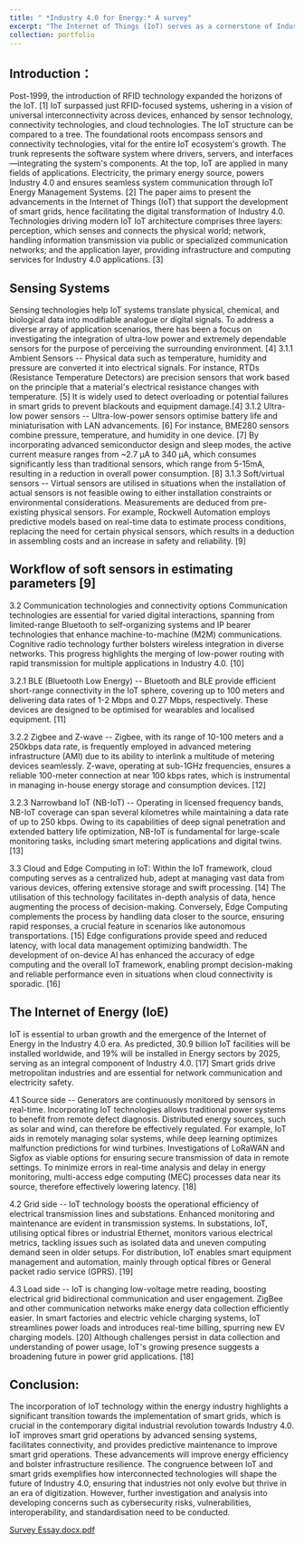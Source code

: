 ```yaml
---
title: " *Industry 4.0 for Energy:* A survey"
excerpt: "The Internet of Things (IoT) serves as a cornerstone of Industry 4.0, synergizing with technologies such as Artificial Intelligence (AI) and Smart Grids (SG). Transformations are distinguished from traditional manufacturing practices by the pervasive use of IoT-enabled hardware and communication protocols. This paper elaborates on the intricate role and potential of IoT within Industry 4.0, emphasizing the groundbreaking influences. Key technologies of IoT will be elaborated to show the current state of art of IoT. Particular attention is given to the enhancement of the Internet of Energy, emphasizing the sensing, communication and computational advancements in the context of IoT-driven Industry 4.0."
collection: portfolio
---
```

## Introduction：
Post-1999, the introduction of RFID technology expanded the horizons of the IoT. [1] IoT surpassed just RFID-focused systems, ushering in a vision of universal interconnectivity across devices, enhanced by sensor technology, connectivity technologies, and cloud technologies. The IoT structure can be compared to a tree. The foundational roots encompass sensors and connectivity technologies, vital for the entire IoT ecosystem's growth. The trunk represents the software system where drivers, servers, and interfaces—integrating the system's components. At the top, IoT are applied in many fields of applications. Electricity, the primary energy source, powers Industry 4.0 and ensures seamless system communication through IoT Energy Management Systems. [2] The paper aims to present the advancements in the Internet of Things (IoT) that support the development of smart grids, hence facilitating the digital transformation of Industry 4.0.
Technologies driving modern IoT
IoT architecture comprises three layers: perception, which senses and connects the physical world; network, handling information transmission via public or specialized communication networks; and the application layer, providing infrastructure and computing services for Industry 4.0 applications. [3]

## Sensing Systems
Sensing technologies help IoT systems translate physical, chemical, and biological data into modifiable analogue or digital signals. To address a diverse array of application scenarios, there has been a focus on investigating the integration of ultra-low power and extremely dependable sensors for the purpose of perceiving the surrounding environment. [4]
3.1.1 Ambient Sensors -- Physical data such as temperature, humidity and pressure are converted it into electrical signals. For instance, RTDs (Resistance Temperature Detectors) are precision sensors that work based on the principle that a material's electrical resistance changes with temperature. [5] It is widely used to detect overloading or potential failures in smart grids to prevent blackouts and equipment damage.[4]
3.1.2 Ultra-low power sensors -- Ultra-low-power sensors optimise battery life and miniaturisation with LAN advancements. [6] For instance, BME280 sensors combine pressure, temperature, and humidity in one device. [7] By incorporating advanced semiconductor design and sleep modes, the active current measure ranges from ~2.7 µA to 340 µA, which consumes significantly less than traditional sensors, which range from 5-15mA, resulting in a reduction in overall power consumption. [8]
3.1.3 Soft/virtual sensors -- Virtual sensors are utilised in situations when the installation of actual sensors is not feasible owing to either installation constraints or environmental considerations. Measurements are deduced from pre-existing physical sensors. For example, Rockwell Automation employs predictive models based on real-time data to estimate process conditions, replacing the need for certain physical sensors, which results in a deduction in assembling costs and an increase in safety and reliability. [9]

## Workflow of soft sensors in estimating parameters [9]
3.2 Communication technologies and connectivity options
Communication technologies are essential for varied digital interactions, spanning from limited-range Bluetooth to self-organizing systems and IP bearer technologies that enhance machine-to-machine (M2M) communications. Cognitive radio technology further bolsters wireless integration in diverse networks. This progress highlights the merging of low-power routing with rapid transmission for multiple applications in Industry 4.0. [10]

3.2.1 BLE (Bluetooth Low Energy) -- Bluetooth and BLE provide efficient short-range connectivity in the IoT sphere, covering up to 100 meters and delivering data rates of 1-2 Mbps and 0.27 Mbps, respectively. These devices are designed to be optimised for wearables and localised equipment. [11]

3.2.2 Zigbee and Z-wave -- Zigbee, with its range of 10-100 meters and a 250kbps data rate, is frequently employed in advanced metering infrastructure (AMI) due to its ability to interlink a multitude of metering devices seamlessly. Z-wave, operating at sub-1GHz frequencies, ensures a reliable 100-meter connection at near 100 kbps rates, which is instrumental in managing in-house energy storage and consumption devices. [12]

3.2.3 Narrowband IoT (NB-IoT) -- Operating in licensed frequency bands, NB-IoT coverage can span several kilometres while maintaining a data rate of up to 250 kbps. Owing to its capabilities of deep signal penetration and extended battery life optimization, NB-IoT is fundamental for large-scale monitoring tasks, including smart metering applications and digital twins. [13]

3.3 Cloud and Edge Computing in IoT:
Within the IoT framework, cloud computing serves as a centralized hub, adept at managing vast data from various devices, offering extensive storage and swift processing. [14] The utilisation of this technology facilitates in-depth analysis of data, hence augmenting the process of decision-making. Conversely, Edge Computing complements the process by handling data closer to the source, ensuring rapid responses, a crucial feature in scenarios like autonomous transportations. [15] Edge configurations provide speed and reduced latency, with local data management optimizing bandwidth. The development of on-device AI has enhanced the accuracy of edge computing and the overall IoT framework, enabling prompt decision-making and reliable performance even in situations when cloud connectivity is sporadic. [16]

## The Internet of Energy (IoE)
IoT is essential to urban growth and the emergence of the Internet of Energy in the Industry 4.0 era. As predicted, 30.9 billion IoT facilities will be installed worldwide, and 19% will be installed in Energy sectors by 2025, serving as an integral component of Industry 4.0. [17] Smart grids drive metropolitan industries and are essential for network communication and electricity safety. 

4.1 Source side -- Generators are continuously monitored by sensors in real-time.  Incorporating IoT technologies allows traditional power systems to benefit from remote defect diagnosis. Distributed energy sources, such as solar and wind, can therefore be effectively regulated. For example, IoT aids in remotely managing solar systems, while deep learning optimizes malfunction predictions for wind turbines. Investigations of LoRaWAN and Sigfox as viable options for ensuring secure transmission of data in remote settings. To minimize errors in real-time analysis and delay in energy monitoring, multi-access edge computing (MEC) processes data near its source, therefore effectively lowering latency. [18]

4.2 Grid side -- IoT technology boosts the operational efficiency of electrical transmission lines and substations. Enhanced monitoring and maintenance are evident in transmission systems. In substations, IoT, utilising optical fibres or industrial Ethernet, monitors various electrical metrics, tackling issues such as isolated data and uneven computing demand seen in older setups. For distribution, IoT enables smart equipment management and automation, mainly through optical fibres or General packet radio service (GPRS). [19]

4.3 Load side -- IoT is changing low-voltage metre reading, boosting electrical grid bidirectional communication and user engagement. ZigBee and other communication networks make energy data collection efficiently easier. In smart factories and electric vehicle charging systems, IoT streamlines power loads and introduces real-time billing, spurring new EV charging models. [20] Although challenges persist in data collection and understanding of power usage, IoT's growing presence suggests a broadening future in power grid applications. [18]

## Conclusion: 
The incorporation of IoT technology within the energy industry highlights a significant transition towards the implementation of smart grids, which is crucial in the contemporary digital industrial revolution towards Industry 4.0. IoT improves smart grid operations by advanced sensing systems, facilitates connectivity, and provides predictive maintenance to improve smart grid operations. These advancements will improve energy efficiency and bolster infrastructure resilience. The congruence between IoT and smart grids exemplifies how interconnected technologies will shape the future of Industry 4.0, ensuring that industries not only evolve but thrive in an era of digitization. However, further investigation and analysis into developing concerns such as cybersecurity risks, vulnerabilities, interoperability, and standardisation need to be conducted. 

[Survey Essay.docx.pdf](https://github.com/user-attachments/files/17359489/Survey.Essay.docx.pdf)















